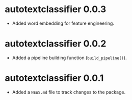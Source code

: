 # autotextclassifier 0.0.3

* Added word embedding for feature engineering.

# autotextclassifier 0.0.2

* Added a pipeline building function (`build_pipeline()`). 

# autotextclassifier 0.0.1

* Added a `NEWS.md` file to track changes to the package.
